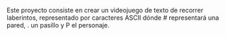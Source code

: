 Este proyecto consiste en crear un videojuego de texto de recorrer laberintos, representado por caracteres ASCII dónde # representará una pared, . un pasillo y P el personaje.